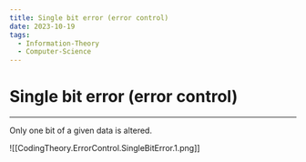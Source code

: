 ```yaml
---
title: Single bit error (error control)
date: 2023-10-19
tags:
  - Information-Theory
  - Computer-Science
---
```

# Single bit error (error control)

---

Only one bit of a given data is altered.

![[CodingTheory.ErrorControl.SingleBitError.1.png]]
